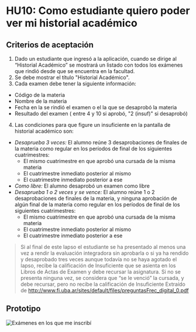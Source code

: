 # HU10: Como estudiante quiero poder ver mi historial académico

## Criterios de aceptación
1. Dado un estudiante que ingresó a la aplicación, cuando se dirige al “Historial Académico” se mostrará un listado con todos los exámenes que rindió desde que se encuentra en la facultad.
2. Se debe mostrar el título "Historial Académico".
3. Cada examen debe tener la siguiente información: 
+ Código de la materia
+ Nombre de la materia
+ Fecha en la se rindió el examen o el la que se desaprobó la materia
+ Resultado del examen ( entre 4 y 10 si aprobó, "2 (insuf)" si desaprobó)
4. Las condiciones para que figure un insuficiente en la pantalla de historial académico son:
+ *Desaprueba 3 veces:* El alumno reúne 3 desaprobaciones de finales de la materia como regular en los períodos de final de los siguientes cuatrimestres:
    + El mismo cuatrimestre en que aprobó una cursada de la misma materia
    + El cuatrimestre inmediato posterior al mismo
    + El cuatrimestre inmediato posterior a ese
+ *Como libre:* El alumno desaprobó un examen como libre
+ *Desaprueba 1 o 2 veces y se vence:* El alumno reúne 1 o 2 desaprobaciones de finales de la materia, y ninguna aprobación de algún final de la materia como regular en los períodos de final de los siguientes cuatrimestres:
    + El mismo cuatrimestre en que aprobó una cursada de la misma materia
    + El cuatrimestre inmediato posterior al mismo
    + El cuatrimestre inmediato posterior a ese


> Si al final de este lapso el estudiante se ha presentado
> al menos una vez a rendir la evaluación integradora sin
> aprobarla o si ya ha rendido y desaprobado tres veces
> aunque todavía no se haya agotado el lapso, recibe la
> calificación de Insuficiente que se asienta en los Libros
> de Actas de Examen y debe recursar la asignatura.
> Si no se presenta ninguna vez, se considera que “se le
> venció” la cursada, y debe recursar, pero no recibe la
> calificación de Insuficiente
Extraído de http://www.fi.uba.ar/sites/default/files/preguntasFrec_digital_0.pdf

## Prototipo

![Exámenes en los que me inscribí](./prototipos/historial_academico.png)
